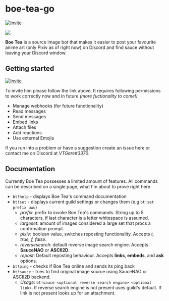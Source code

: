 # boe-tea-go
[![Invite](https://img.shields.io/badge/Invite%20Link-%40Boe%20Tea-brightgreen)](https://discordapp.com/api/oauth2/authorize?client_id=636468907049353216&permissions=537185344&scope=bot)

<img align="center" src="https://cdn.discordapp.com/avatars/636468907049353216/f22aa4bf930d9743dd40a10287de8b04.png?size=256">

**Boe Tea** is a source image bot that makes it easier to post your favourite anime art (only Pixiv as of right now) on Discord and find sauce without leaving your Discord window.

## Getting started
[![Invite](https://img.shields.io/badge/Invite%20Link-%40Boe%20Tea-brightgreen)](https://discordapp.com/api/oauth2/authorize?client_id=636468907049353216&permissions=537185344&scope=bot)

To invite him please follow the link above. It requires following permissions to work correctly now and in future *(more fuctionality to come!)*
* Manage webhooks (for future functionality)
* Read messages
* Send messages
* Embed links
* Attach files
* Add reactions
* Use external Emojis

If you run into a problem or have a suggestion create an issue here or contact me on Discord at *VTGare#3370*.

## Documentation
Currently Boe Tea possesses a limited amount of features. All commands can be described on a single page, what I'm about to prove right here.
* ``bt!help`` - displays Boe Tea's command documentation
* ``bt!set`` - displays current guild settings or changes them (e.g ``bt!set prefix uwu``)
    * *prefix*: prefix to invoke Boe Tea's commands. String up to 5 characters, if last character is a letter whitespace is assumed.
    * *largeset*: amount of images considered a large set that procs a confirmation prompt.
    * *pixiv*: boolean value, switches reposting functionality. Accepts *t, true, f, false*.
    * *reversesearch*: default reverse image search engine. Accepts **SauceNAO** or **ASCII2D**.
    * *repost*: Default reposting behaviour. Accepts **links**, **embeds**, and **ask** options.
* ``bt!ping`` - checks if Boe Tea online and sends its ping back
* ``bt!sauce`` - tries to find original image source using SauceNAO or ASCII2D backend.
    * *Usage*: ``bt!sauce <optional reverse search engine> <optional link>``. If reverse search engine is not present uses guild's default. If link is not present looks up for an attachment.
